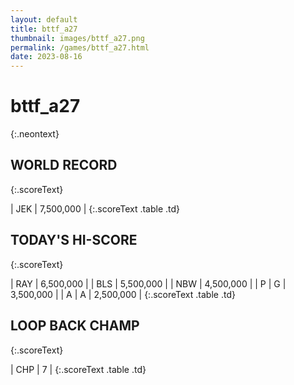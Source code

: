 ```yaml
---
layout: default
title: bttf_a27
thumbnail: images/bttf_a27.png
permalink: /games/bttf_a27.html
date: 2023-08-16
---
```


# bttf_a27 
{:.neontext}

## WORLD RECORD
{:.scoreText}

| JEK | 7,500,000 | 
{:.scoreText .table .td}

## TODAY'S HI-SCORE
{:.scoreText}

| RAY | 6,500,000 | 
| BLS | 5,500,000 | 
| NBW | 4,500,000 | 
| P | G | 3,500,000 | 
| A | A | 2,500,000 | 
{:.scoreText .table .td}

## LOOP BACK CHAMP
{:.scoreText}

| CHP | 7 | 
{:.scoreText .table .td}
